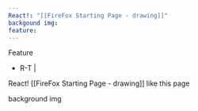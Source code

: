 ```yaml
---
React!: "[[FireFox Starting Page - drawing]]"
backgound img: 
feature:
---
```


Feature
- R-T | 

React!
[[FireFox Starting Page - drawing]]
like this page


background img
